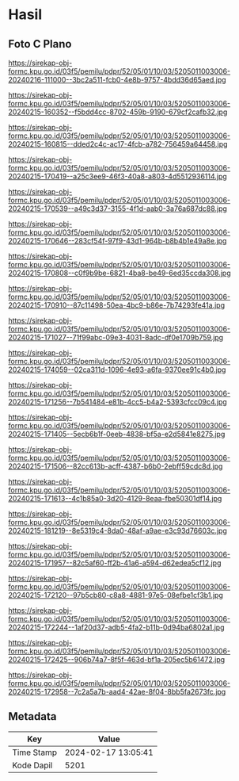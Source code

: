 # Hasil

## Foto C Plano

https://sirekap-obj-formc.kpu.go.id/03f5/pemilu/pdpr/52/05/01/10/03/5205011003006-20240216-111000--3bc2a511-fcb0-4e8b-9757-4bdd36d65aed.jpg

https://sirekap-obj-formc.kpu.go.id/03f5/pemilu/pdpr/52/05/01/10/03/5205011003006-20240215-160352--f5bdd4cc-8702-459b-9190-679cf2cafb32.jpg

https://sirekap-obj-formc.kpu.go.id/03f5/pemilu/pdpr/52/05/01/10/03/5205011003006-20240215-160815--dded2c4c-ac17-4fcb-a782-756459a64458.jpg

https://sirekap-obj-formc.kpu.go.id/03f5/pemilu/pdpr/52/05/01/10/03/5205011003006-20240215-170419--a25c3ee9-46f3-40a8-a803-4d5512936114.jpg

https://sirekap-obj-formc.kpu.go.id/03f5/pemilu/pdpr/52/05/01/10/03/5205011003006-20240215-170539--a49c3d37-3155-4f1d-aab0-3a76a687dc88.jpg

https://sirekap-obj-formc.kpu.go.id/03f5/pemilu/pdpr/52/05/01/10/03/5205011003006-20240215-170646--283cf54f-97f9-43d1-964b-b8b4b1e49a8e.jpg

https://sirekap-obj-formc.kpu.go.id/03f5/pemilu/pdpr/52/05/01/10/03/5205011003006-20240215-170808--c0f9b9be-6821-4ba8-be49-6ed35ccda308.jpg

https://sirekap-obj-formc.kpu.go.id/03f5/pemilu/pdpr/52/05/01/10/03/5205011003006-20240215-170910--87c11498-50ea-4bc9-b86e-7b74293fe41a.jpg

https://sirekap-obj-formc.kpu.go.id/03f5/pemilu/pdpr/52/05/01/10/03/5205011003006-20240215-171027--71f99abc-09e3-4031-8adc-df0e1709b759.jpg

https://sirekap-obj-formc.kpu.go.id/03f5/pemilu/pdpr/52/05/01/10/03/5205011003006-20240215-174059--02ca311d-1096-4e93-a6fa-9370ee91c4b0.jpg

https://sirekap-obj-formc.kpu.go.id/03f5/pemilu/pdpr/52/05/01/10/03/5205011003006-20240215-171256--7b541484-e81b-4cc5-b4a2-5393cfcc09c4.jpg

https://sirekap-obj-formc.kpu.go.id/03f5/pemilu/pdpr/52/05/01/10/03/5205011003006-20240215-171405--5ecb6b1f-0eeb-4838-bf5a-e2d5841e8275.jpg

https://sirekap-obj-formc.kpu.go.id/03f5/pemilu/pdpr/52/05/01/10/03/5205011003006-20240215-171506--82cc613b-acff-4387-b6b0-2ebff59cdc8d.jpg

https://sirekap-obj-formc.kpu.go.id/03f5/pemilu/pdpr/52/05/01/10/03/5205011003006-20240215-171613--4c1b85a0-3d20-4129-8eaa-fbe50301df14.jpg

https://sirekap-obj-formc.kpu.go.id/03f5/pemilu/pdpr/52/05/01/10/03/5205011003006-20240215-181219--8e5319c4-8da0-48af-a9ae-e3c93d76603c.jpg

https://sirekap-obj-formc.kpu.go.id/03f5/pemilu/pdpr/52/05/01/10/03/5205011003006-20240215-171957--82c5af60-ff2b-41a6-a594-d62edea5cf12.jpg

https://sirekap-obj-formc.kpu.go.id/03f5/pemilu/pdpr/52/05/01/10/03/5205011003006-20240215-172120--97b5cb80-c8a8-4881-97e5-08efbe1cf3b1.jpg

https://sirekap-obj-formc.kpu.go.id/03f5/pemilu/pdpr/52/05/01/10/03/5205011003006-20240215-172244--1af20d37-adb5-4fa2-b11b-0d94ba6802a1.jpg

https://sirekap-obj-formc.kpu.go.id/03f5/pemilu/pdpr/52/05/01/10/03/5205011003006-20240215-172425--906b74a7-8f5f-463d-bf1a-205ec5b61472.jpg

https://sirekap-obj-formc.kpu.go.id/03f5/pemilu/pdpr/52/05/01/10/03/5205011003006-20240215-172958--7c2a5a7b-aad4-42ae-8f04-8bb5fa2673fc.jpg


## Metadata

| Key        | Value               |
| ---------- | ------------------- |
| Time Stamp | 2024-02-17 13:05:41 |
| Kode Dapil | 5201                |



